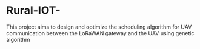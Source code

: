 # Rural-IOT-
This project aims to design and optimize the scheduling algorithm for UAV communication between the LoRaWAN gateway and the UAV using genetic algorithm
